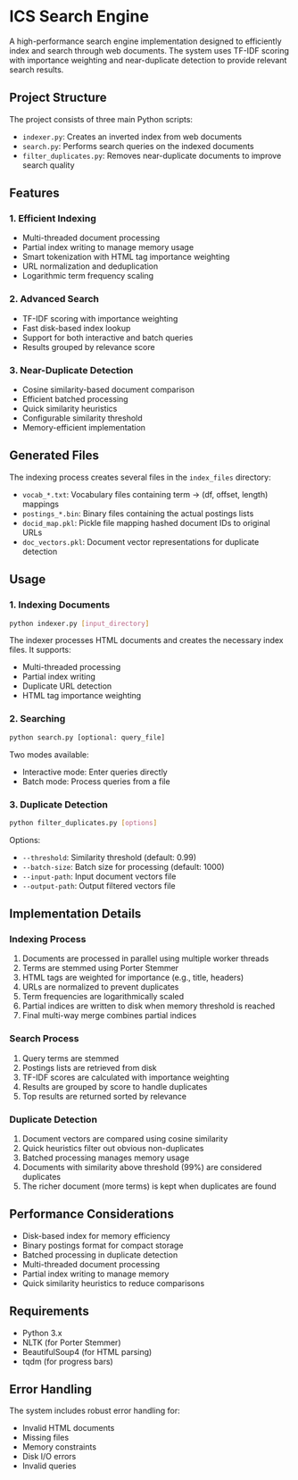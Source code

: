 # ICS Search Engine

A high-performance search engine implementation designed to efficiently index and search through web documents. The system uses TF-IDF scoring with importance weighting and near-duplicate detection to provide relevant search results.

## Project Structure

The project consists of three main Python scripts:

- `indexer.py`: Creates an inverted index from web documents
- `search.py`: Performs search queries on the indexed documents
- `filter_duplicates.py`: Removes near-duplicate documents to improve search quality

## Features

### 1. Efficient Indexing
- Multi-threaded document processing
- Partial index writing to manage memory usage
- Smart tokenization with HTML tag importance weighting
- URL normalization and deduplication
- Logarithmic term frequency scaling

### 2. Advanced Search
- TF-IDF scoring with importance weighting
- Fast disk-based index lookup
- Support for both interactive and batch queries
- Results grouped by relevance score

### 3. Near-Duplicate Detection
- Cosine similarity-based document comparison
- Efficient batched processing
- Quick similarity heuristics
- Configurable similarity threshold
- Memory-efficient implementation

## Generated Files

The indexing process creates several files in the `index_files` directory:

- `vocab_*.txt`: Vocabulary files containing term -> (df, offset, length) mappings
- `postings_*.bin`: Binary files containing the actual postings lists
- `docid_map.pkl`: Pickle file mapping hashed document IDs to original URLs
- `doc_vectors.pkl`: Document vector representations for duplicate detection

## Usage

### 1. Indexing Documents

```bash
python indexer.py [input_directory]
```

The indexer processes HTML documents and creates the necessary index files. It supports:
- Multi-threaded processing
- Partial index writing
- Duplicate URL detection
- HTML tag importance weighting

### 2. Searching

```bash
python search.py [optional: query_file]
```

Two modes available:
- Interactive mode: Enter queries directly
- Batch mode: Process queries from a file

### 3. Duplicate Detection

```bash
python filter_duplicates.py [options]
```

Options:
- `--threshold`: Similarity threshold (default: 0.99)
- `--batch-size`: Batch size for processing (default: 1000)
- `--input-path`: Input document vectors file
- `--output-path`: Output filtered vectors file

## Implementation Details

### Indexing Process
1. Documents are processed in parallel using multiple worker threads
2. Terms are stemmed using Porter Stemmer
3. HTML tags are weighted for importance (e.g., title, headers)
4. URLs are normalized to prevent duplicates
5. Term frequencies are logarithmically scaled
6. Partial indices are written to disk when memory threshold is reached
7. Final multi-way merge combines partial indices

### Search Process
1. Query terms are stemmed
2. Postings lists are retrieved from disk
3. TF-IDF scores are calculated with importance weighting
4. Results are grouped by score to handle duplicates
5. Top results are returned sorted by relevance

### Duplicate Detection
1. Document vectors are compared using cosine similarity
2. Quick heuristics filter out obvious non-duplicates
3. Batched processing manages memory usage
4. Documents with similarity above threshold (99%) are considered duplicates
5. The richer document (more terms) is kept when duplicates are found

## Performance Considerations

- Disk-based index for memory efficiency
- Binary postings format for compact storage
- Batched processing in duplicate detection
- Multi-threaded document processing
- Partial index writing to manage memory
- Quick similarity heuristics to reduce comparisons

## Requirements

- Python 3.x
- NLTK (for Porter Stemmer)
- BeautifulSoup4 (for HTML parsing)
- tqdm (for progress bars)

## Error Handling

The system includes robust error handling for:
- Invalid HTML documents
- Missing files
- Memory constraints
- Disk I/O errors
- Invalid queries
